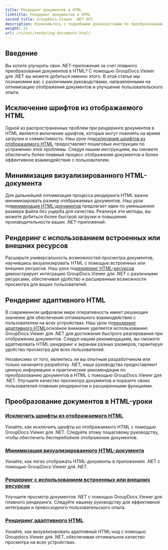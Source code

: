 ```yaml
---
title: Рендеринг документов в HTML
linktitle: Рендеринг документов в HTML
second_title: GroupDocs.Viewer .NET API
description: Ознакомьтесь с подробными руководствами по преобразованию документов в HTML с помощью GroupDocs.Viewer для .NET. Изучите методы отображения документов и повышения удобства работы пользователей.
weight: 31
url: /ru/net/rendering-documents-html/
---
```


## Введение

Вы хотите улучшить свои .NET-приложения за счет плавного преобразования документов в HTML? С помощью GroupDocs.Viewer для .NET вы можете добиться именно этого. В этой статье мы познакомим вас с различными руководствами, направленными на оптимизацию отображения документов и улучшение пользовательского опыта.

## Исключение шрифтов из отображаемого HTML
 Одной из распространенных проблем при рендеринге документов в HTML является включение шрифтов, которые могут повлиять на время загрузки и совместимость. Наш урок по[исключение шрифтов из отображаемого HTML](./exclude-fonts-html/) предоставляет пошаговые инструкции по устранению этой проблемы. Следуя нашим инструкциям, вы сможете обеспечить более плавный процесс отображения документов и более эффективное взаимодействие с пользователем. 

## Минимизация визуализированного HTML-документа
Для дальнейшей оптимизации процесса рендеринга HTML важно минимизировать размер отображаемых документов. Наш урок по[минимизация HTML-документов](./minify-html/) предлагает идеи по уменьшению размера файла без ущерба для качества. Реализуя эти методы, вы можете добиться более быстрой загрузки и повышения производительности ваших .NET-приложений.

## Рендеринг с использованием встроенных или внешних ресурсов
 Расширьте универсальность возможностей просмотра документов, научившись визуализировать HTML с помощью встроенных или внешних ресурсов. Наш урок по[рендеринг HTML-ресурсов](./render-html-resources/) демонстрирует интеграцию GroupDocs.Viewer для .NET с различными ресурсами, обеспечивая удобство и расширенные возможности просмотра для ваших пользователей.

## Рендеринг адаптивного HTML
 В современном цифровом мире оперативность имеет решающее значение для обеспечения оптимального взаимодействия с пользователем на всех устройствах. Наш урок по[рендеринг адаптивного HTML](./render-responsive-html/)основное внимание уделяется использованию GroupDocs.Viewer для .NET для достижения быстрого реагирования при отображении документов. Следуя нашим рекомендациям, вы сможете адаптировать HTML-рендеринг к экранам разных размеров, гарантируя удобство просмотра для всех пользователей.

Независимо от того, являетесь ли вы опытным разработчиком или только начинаете разработку .NET, наши руководства предоставляют ценную информацию и практические рекомендации по преобразованию документов в HTML с помощью GroupDocs.Viewer для .NET. Улучшите качество просмотра документов и поразите своих пользователей плавным рендерингом и расширенными функциями.

## Преобразование документов в HTML-уроки
### [Исключить шрифты из отображаемого HTML](./exclude-fonts-html/)
Узнайте, как исключить шрифты из отображаемого HTML с помощью GroupDocs.Viewer для .NET. Следуйте этому пошаговому руководству, чтобы обеспечить бесперебойное отображение документов.
### [Минимизация визуализированного HTML-документа](./minify-html/)
Узнайте, как легко отображать HTML-документы в приложениях .NET с помощью GroupDocs.Viewer для .NET.
### [Рендеринг с использованием встроенных или внешних ресурсов](./render-html-resources/)
Улучшите просмотр документов .NET с помощью GroupDocs.Viewer для плавного рендеринга. Следуйте нашему руководству для эффективной интеграции и превосходного пользовательского опыта.
### [Рендеринг адаптивного HTML](./render-responsive-html/)
Узнайте, как визуализировать адаптивный HTML-код с помощью Groupdocs.Viewer для .NET, обеспечивая оптимальное качество просмотра на всех устройствах.